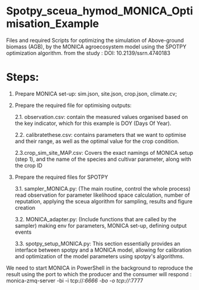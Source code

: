 # Spotpy_sceua_hymod_MONICA_Optimisation_Example 
Files and required Scripts for optimizing the simulation of Above-ground biomass (AGB), by the MONICA agroecosystem model using the SPOTPY optimization algorithm.
from the study : DOI: 10.2139/ssrn.4740183

# Steps:
1. Prepare MONICA set-up: sim.json, site.json, crop.json, climate.cv;

2. Prepare the required file for optimising outputs:
   
	2.1. observation.csv: contain the measured values organised based on the key indicator, which for this example is DOY (Days Of Year).
   
   	2.2. calibratethese.csv: contains parameters that we want to optimise and their range, as well as the optimal value for the crop condition.
   
   	2.3.crop_sim_site_MAP.csv: Covers the exact namings of MONICA setup (step 1), and the name of the species and cultivar parameter, along with the crop ID
   
3. Prepare the required files for SPOTPY
   
	3.1. sampler_MONICA.py: (The main routine, control the whole process) read observation for parameter likelihood space calculation, number of reputation, applying the sceua algorithm for sampling, results and figure creation
   
  	3.2. MONICA_adapter.py: (Include functions that are called by the sampler) making env for parameters, MONICA set-up, defining output events
    
   	3.3. spotpy_setup_MONICA.py: This section essentially provides an interface between spotpy and a MONICA model, allowing for calibration and optimization of the model parameters using spotpy's algorithms.


We need to start MONICA in PowerShell in the background to reproduce the result using the port to which the producer and the consumer will respond : 
monica-zmq-server -bi -i tcp://*:6666 -bo -o tcp://*:7777


   


   
   
